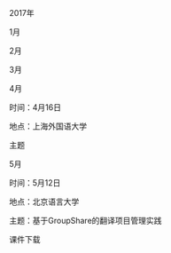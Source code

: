 2017年

1月

2月

3月

4月

时间：4月16日

地点：上海外国语大学

主题

5月

时间：5月12日

地点：北京语言大学

主题：基于GroupShare的翻译项目管理实践

课件下载

